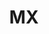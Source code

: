 ---
title: MX
mxversion: "4.4"
publish: false
layout: list-content.html
contentlist:
  - heading: Application Management
    description: Lorem ipsum dolor sit amet, consectetur adipisicing elit, sed do eiusmod tempor incididunt ut labore et dolore magna aliqua. Ut enim ad minim veniam
    visible: true
    items: 
      - title: App Manager
        url: /mx/4-4/app-management/appmgr
        description: The AppMgr allows you manage the set of user applications that are nstalled on the device.
      - title: Browser Manager
        url: /mx/4-4/app-management/browsermgr
        description: The Browser Manager allows you to configure browser settings like the default home page.
      - title: Intent Manager
        url: /mx/4-4/app-management/intentmgr
        description: The Intent Manager allows you to communicate to other applications using Android intents.
      - title: License Manager
        url: /mx/4-4/app-management/licensemgr
        description: The LicenseMgr allows you to manage the set of Software Licenses that are present on a device.
  - heading: Device Configuration
    description: Lorem ipsum dolor sit amet, consectetur adipisicing elit, sed do eiusmod tempor incididunt ut labore et dolore magna aliqua. Ut enim ad minim veniam
    visible: true
    items: 
      - title: Analytics
        url: /mx/4-4/device-configuration/analytics
        description: The AnalyticsMgr allows you enable or disable collection of data, in the form of groups of metrics, by the Analytics Engine
      - title: Audio Manager
        url: /mx/4-4/device-configuration/audiomgr
        description: The AudioVolUIMgr allows you to add, delete, and replace Audio Profiles and to select the current Audio Profile that will be in effect on the device.
      - title: Battery Manager
        url: /mx/4-4/device-configuration/batterymgr
        description: The BatteryMgr allows you to configure the thresholds that will be used to determine when a battery needs to be decommissioned.
      - title: Clock Manager
        url: /mx/4-4/device-configuration/clock
        description: The Clock Manager allows you to set the Date, Time, and Time Zone or to configure the device to automatically acquire it via NTP.
      - title: Component Manager
        url: /mx/4-4/device-configuration/componentmgr
        description: The ComponentMgr allows you to configure the state and usage of specific subsystems on the device, such as Ethernet.
      - title: Display Manager
        url: /mx/4-4/device-configuration/displaymgr
        description: The DisplayMgr allows you to control the display screen on the device.
      - title: Power Manager
        url: /mx/4-4/device-configuration/powermgr
        description: The PowerMgr allows you to perform power-related actions on the device, such as putting it into Sleep mode.
      - title: Touch Manager
        url: /mx/4-4/device-configuration/touchmgr
        description: The TouchMgr allows you configure the Touch Mode on your device (ex. Finger or Stylus)
  - heading: MX Core Framework
    description: Lorem ipsum dolor sit amet, consectetur adipisicing elit, sed do eiusmod tempor incididunt ut labore et dolore magna aliqua. Ut enim ad minim veniam
    visible: true
    items: 
      - title: CSP Manager
        url: /mx/4-4/mx/cspmgr
        description: The CspMgr allows you to query the system to determine the set of CSPs that are present on a given device.
      - title: Persistance Manager
        url: /mx/4-4/mx/persistance
        description: The PersistMgr allows you to manage the Request XML Documents that are persistent on a device.
      - title: MX Manager
        url: /mx/4-4/mx/mx
        description: The MX Manager allows you to acquire the version numbers of the MX Management Framework (MXMF) and of the MX CSP itself.
      - title: XML Manager
        url: /mx/4-4/mx/xml
        description: The XmlMgr allows you to specify the Error Handling Mode the MXMS should use when processing a Request XML document.
  - heading: Security Features
    description: Lorem ipsum dolor sit amet, consectetur adipisicing elit, sed do eiusmod tempor incididunt ut labore et dolore magna aliqua. Ut enim ad minim veniam
    visible: true
    items: 
      - title: Access Manager
        url: /mx/4-4/security/accessmgr
        description: The AccessMgr enables the configuration of a device to control which user or applications can be used on a given device as well as what those applications can do.
      - title: Camera Manager
        url: /mx/4-4/security/cameramgr
        description: The CameraMgr allows you to control what cameras, if any, will be allowed to be used.
      - title: Certificat Manager
        url: /mx/4-4/security/certmgr
        description: The CertMgr allows you to manage certificates and the Android Keystore on a device.
      - title: Dev Admin
        url: /mx/4-4/security/devadmin
        description: The DevAdmin allows you to perform certain device administration tasks directly like Screen-Lock timeout interval.
      - title: Encrypt Manager
        url: /mx/4-4/security/encryptmgr
        description: The EncryptMgr allows you to manage the Key Storage Database, activate or deactivate Full Storage Card Encryption, and create or delete EFSes.
      - title: SD Card Manager
        url: /mx/4-4/security/sdcardmgr
        description: The SdCardMgr allows you to control whether one specific External Storage on the device can be used.
      - title: USB Manager
        url: /mx/4-4/security/usbmgr
        description: The UsbMgr allows you to control which USB functions can be used on the device.
  - heading: UI Settings
    description: Lorem ipsum dolor sit amet, consectetur adipisicing elit, sed do eiusmod tempor incididunt ut labore et dolore magna aliqua. Ut enim ad minim veniam
    visible: true
    items: 
      - title: KeyMap Manager
        url: /mx/4-4/ui-settings/keymappingmgr
        description: The KeyMappingMgr allows you to modify what behavior a given key will exhibit when pressed.
      - title: Power Key Manager
        url: /mx/4-4/ui-settings/powerkeymgr
        description: The PowerKeyMgrallows you to control whether the user will be allowed to use certain menu options that are supported on the Power Key Menu.
      - title: Settings Manager
        url: /mx/4-4/ui-settings/settings
        description: The SettingsMgr allows you to control access to items on the System Settings Menu.
      - title: UI Manager
        url: /mx/4-4/ui-settings/appmgr
        description: The UiMgr Feature Type allows you to manage a miscellaneous set of UI configurations, like Clipboard behavior.
  - heading: Wireless
    description: Lorem ipsum dolor sit amet, consectetur adipisicing elit, sed do eiusmod tempor incididunt ut labore et dolore magna aliqua. Ut enim ad minim veniam
    visible: false
    items: 
      - title: Cellular Manager
        url: /mx/4-4/wireless/cellularmgr
        description: The CellularMgr allows you to control how a device's Cellular data connection is used.
      - title: DHCP Manager
        url: /mx/4-4/wireless/dhcp
        description: The DhcpOptionMgr allows you to configure DHCP Options.
      - title: GPRS Manager
        url: /mx/4-4/wireless/gprsmgr
        description: The GprsMgr allows you to manage APN settings for the devices GPRS network.
      - title: WiFi Manager
        url: /mx/4-4/wireless/wifi
        description: The Wi-Fi feature type allows you to manage a device's Wi-Fi settings as well as manage the network profiles to be used for connecting and remembering networks.
      - title: Wireless Manager
        url: /mx/4-4/wireless/wirelessmgr
        description: The WirelessMgr allows you to turn various wireless radios On or Off, like Bluetooth, GPRS, NFC, etc.

---